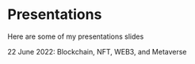 # Presentations

Here are some of my presentations slides

22 June 2022: Blockchain, NFT, WEB3, and Metaverse

